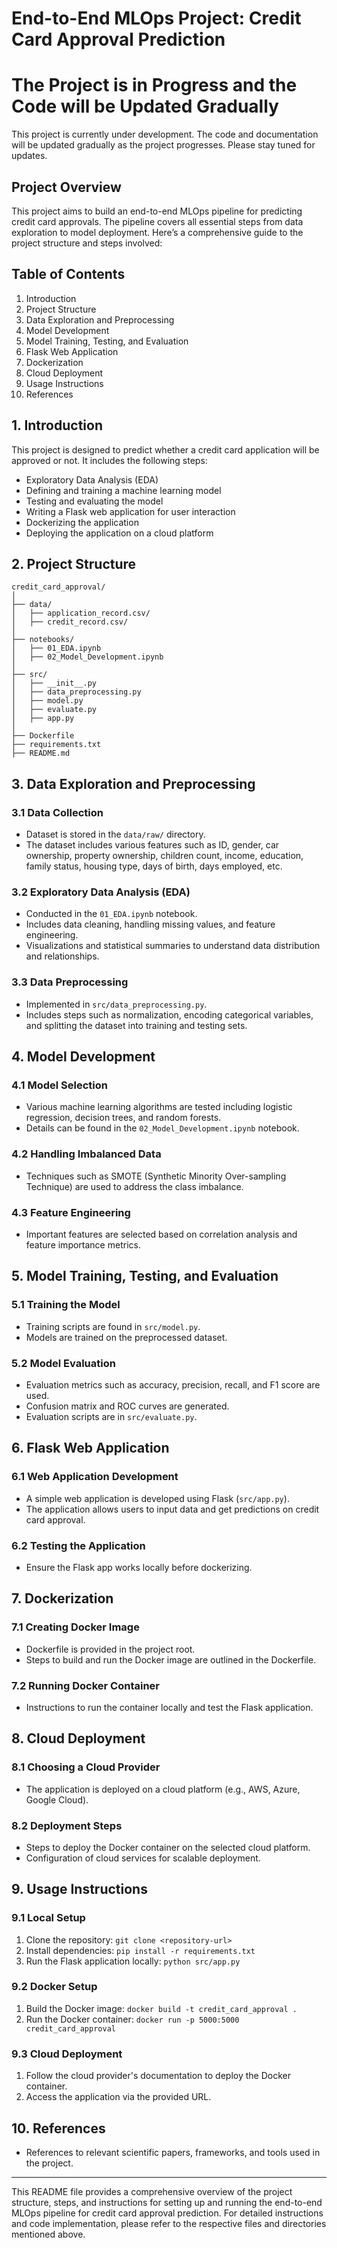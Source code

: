 # End-to-End MLOps Project: Credit Card Approval Prediction
# The Project is in Progress and the Code will be Updated Gradually

This project is currently under development. The code and documentation will be updated gradually as the project progresses. Please stay tuned for updates.
## Project Overview

This project aims to build an end-to-end MLOps pipeline for predicting credit card approvals. The pipeline covers all essential steps from data exploration to model deployment. Here’s a comprehensive guide to the project structure and steps involved:

## Table of Contents
1. Introduction
2. Project Structure
3. Data Exploration and Preprocessing
4. Model Development
5. Model Training, Testing, and Evaluation
6. Flask Web Application
7. Dockerization
8. Cloud Deployment
9. Usage Instructions
10. References

## 1. Introduction

This project is designed to predict whether a credit card application will be approved or not. It includes the following steps:
- Exploratory Data Analysis (EDA)
- Defining and training a machine learning model
- Testing and evaluating the model
- Writing a Flask web application for user interaction
- Dockerizing the application
- Deploying the application on a cloud platform

## 2. Project Structure

```
credit_card_approval/
│
├── data/
│   ├── application_record.csv/
│   ├── credit_record.csv/
│
├── notebooks/
│   ├── 01_EDA.ipynb
│   ├── 02_Model_Development.ipynb
│
├── src/
│   ├── __init__.py
│   ├── data_preprocessing.py
│   ├── model.py
│   ├── evaluate.py
│   ├── app.py
│
├── Dockerfile
├── requirements.txt
├── README.md
```

## 3. Data Exploration and Preprocessing

### 3.1 Data Collection
- Dataset is stored in the `data/raw/` directory.
- The dataset includes various features such as ID, gender, car ownership, property ownership, children count, income, education, family status, housing type, days of birth, days employed, etc.

### 3.2 Exploratory Data Analysis (EDA)
- Conducted in the `01_EDA.ipynb` notebook.
- Includes data cleaning, handling missing values, and feature engineering.
- Visualizations and statistical summaries to understand data distribution and relationships.

### 3.3 Data Preprocessing
- Implemented in `src/data_preprocessing.py`.
- Includes steps such as normalization, encoding categorical variables, and splitting the dataset into training and testing sets.

## 4. Model Development

### 4.1 Model Selection
- Various machine learning algorithms are tested including logistic regression, decision trees, and random forests.
- Details can be found in the `02_Model_Development.ipynb` notebook.

### 4.2 Handling Imbalanced Data
- Techniques such as SMOTE (Synthetic Minority Over-sampling Technique) are used to address the class imbalance.

### 4.3 Feature Engineering
- Important features are selected based on correlation analysis and feature importance metrics.

## 5. Model Training, Testing, and Evaluation

### 5.1 Training the Model
- Training scripts are found in `src/model.py`.
- Models are trained on the preprocessed dataset.

### 5.2 Model Evaluation
- Evaluation metrics such as accuracy, precision, recall, and F1 score are used.
- Confusion matrix and ROC curves are generated.
- Evaluation scripts are in `src/evaluate.py`.

## 6. Flask Web Application

### 6.1 Web Application Development
- A simple web application is developed using Flask (`src/app.py`).
- The application allows users to input data and get predictions on credit card approval.

### 6.2 Testing the Application
- Ensure the Flask app works locally before dockerizing.

## 7. Dockerization

### 7.1 Creating Docker Image
- Dockerfile is provided in the project root.
- Steps to build and run the Docker image are outlined in the Dockerfile.

### 7.2 Running Docker Container
- Instructions to run the container locally and test the Flask application.

## 8. Cloud Deployment

### 8.1 Choosing a Cloud Provider
- The application is deployed on a cloud platform (e.g., AWS, Azure, Google Cloud).

### 8.2 Deployment Steps
- Steps to deploy the Docker container on the selected cloud platform.
- Configuration of cloud services for scalable deployment.

## 9. Usage Instructions

### 9.1 Local Setup
1. Clone the repository: `git clone <repository-url>`
2. Install dependencies: `pip install -r requirements.txt`
3. Run the Flask application locally: `python src/app.py`

### 9.2 Docker Setup
1. Build the Docker image: `docker build -t credit_card_approval .`
2. Run the Docker container: `docker run -p 5000:5000 credit_card_approval`

### 9.3 Cloud Deployment
1. Follow the cloud provider's documentation to deploy the Docker container.
2. Access the application via the provided URL.

## 10. References

- References to relevant scientific papers, frameworks, and tools used in the project.

---

This README file provides a comprehensive overview of the project structure, steps, and instructions for setting up and running the end-to-end MLOps pipeline for credit card approval prediction. For detailed instructions and code implementation, please refer to the respective files and directories mentioned above.
